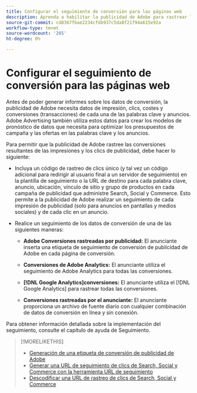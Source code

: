 ```yaml
---
title: Configurar el seguimiento de conversión para las páginas web
description: Aprenda a habilitar la publicidad de Adobe para rastrear las conversiones resultantes de las impresiones y los clics de anuncios.
source-git-commit: cd8367fbae2234cfdb937c5da8f21f94a615e92a
workflow-type: tm+mt
source-wordcount: '265'
ht-degree: 0%

---
```


# Configurar el seguimiento de conversión para las páginas web

<!-- I don't think this is necessary here -- we already have a bullet point in the implementation overview -- so removing from TOC. -->

Antes de poder generar informes sobre los datos de conversión, la publicidad de Adobe necesita datos de impresión, clics, costes y conversiones (transacciones) de cada una de las palabras clave y anuncios. Adobe Advertising también utiliza estos datos para crear los modelos de pronóstico de datos que necesita para optimizar los presupuestos de campaña y las ofertas en las palabras clave y los anuncios.

Para permitir que la publicidad de Adobe rastree las conversiones resultantes de las impresiones y los clics de publicidad, debe hacer lo siguiente:

* Incluya un código de rastreo de clics único (y tal vez un código adicional para redirigir al usuario final a un servidor de seguimiento) en la plantilla de seguimiento o la URL de destino para cada palabra clave, anuncio, ubicación, vínculo de sitio y grupo de productos en cada campaña de publicidad que administre Search, Social y Commerce. Esto permite a la publicidad de Adobe realizar un seguimiento de cada impresión de publicidad (solo para anuncios en pantallas y medios sociales) y de cada clic en un anuncio.

* Realice un seguimiento de los datos de conversión de una de las siguientes maneras:

   * **Adobe Conversiones rastreadas por publicidad:** El anunciante inserta una etiqueta de seguimiento de conversión de publicidad de Adobe en cada página de conversión.

   * **Conversiones de Adobe Analytics:** El anunciante utiliza el seguimiento de Adobe Analytics para todas las conversiones.

   * **[!DNL Google Analytics]conversiones:** El anunciante utiliza el [!DNL Google Analytics] para rastrear todas las conversiones.

   * **Conversiones rastreadas por el anunciante:** El anunciante proporciona un archivo de fuente diario con cualquier combinación de datos de conversión en línea y sin conexión.

Para obtener información detallada sobre la implementación del seguimiento, consulte el capítulo de ayuda de Seguimiento.

>[!MORELIKETHIS]
>
>* [Generación de una etiqueta de conversión de publicidad de Adobe](/help/search-social-commerce/tools/conversion-tag-generate.md)
>* [Generar una URL de seguimiento de clics de Search, Social y Commerce con la herramienta URL de seguimiento](/help/search-social-commerce/tools/click-tracking-url-generate.md)
>* [Descodificar una URL de rastreo de clics de Search, Social y Commerce](/help/search-social-commerce/tools/click-tracking-url-decode.md)

